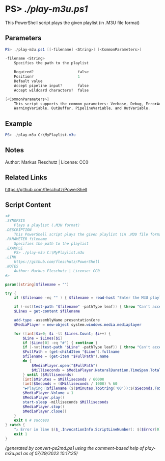 PS> *./play-m3u.ps1*
====================

This PowerShell script plays the given playlist (in .M3U file format)

Parameters
----------
```powershell
PS> ./play-m3u.ps1 [[-filename] <String>] [<CommonParameters>]

-filename <String>
    Specifies the path to the playlist
    
    Required?                    false
    Position?                    1
    Default value                
    Accept pipeline input?       false
    Accept wildcard characters?  false

[<CommonParameters>]
    This script supports the common parameters: Verbose, Debug, ErrorAction, ErrorVariable, WarningAction, 
    WarningVariable, OutBuffer, PipelineVariable, and OutVariable.
```

Example
-------
```powershell
PS> ./play-m3u C:\MyPlaylist.m3u

```

Notes
-----
Author: Markus Fleschutz | License: CC0

Related Links
-------------
https://github.com/fleschutz/PowerShell

Script Content
--------------
```powershell
<#
.SYNOPSIS
	Plays a playlist (.M3U format)
.DESCRIPTION
	This PowerShell script plays the given playlist (in .M3U file format)
.PARAMETER filename
	Specifies the path to the playlist
.EXAMPLE
	PS> ./play-m3u C:\MyPlaylist.m3u
.LINK
	https://github.com/fleschutz/PowerShell
.NOTES
	Author: Markus Fleschutz | License: CC0
#>

param([string]$filename = "")

try {
	if ($filename -eq "" ) { $filename = read-host "Enter the M3U playlist filename" }

	if (-not(test-path "$filename" -pathType leaf)) { throw "Can't access playlist file: $filename" }
	$Lines = get-content $filename

	add-type -assemblyName presentationCore
	$MediaPlayer = new-object system.windows.media.mediaplayer

	for ([int]$i=0; $i -lt $Lines.Count; $i++) {
		$Line = $Lines[$i]
		if ($Line[0] -eq "#") { continue }
		if (-not(test-path "$Line" -pathType leaf)) { throw "Can't access audio file: $Line" }
		$FullPath = (get-childItem "$Line").fullname
		$filename = (get-item "$FullPath").name
		do {
			$MediaPlayer.open("$FullPath")
			$Milliseconds = $MediaPlayer.NaturalDuration.TimeSpan.TotalMilliseconds
		} until ($Milliseconds)
		[int]$Minutes = $Milliseconds / 60000
		[int]$Seconds = ($Milliseconds / 1000) % 60
		"▶️Playing 🎵$filename ($($Minutes.ToString('00')):$($Seconds.ToString('00'))) ..."
		$MediaPlayer.Volume = 1
		$MediaPlayer.play()
		start-sleep -milliseconds $Milliseconds
		$MediaPlayer.stop()
		$MediaPlayer.close()
	}
	exit 0 # success
} catch {
	"⚠️ Error in line $($_.InvocationInfo.ScriptLineNumber): $($Error[0])"
	exit 1
}
```

*(generated by convert-ps2md.ps1 using the comment-based help of play-m3u.ps1 as of 07/29/2023 10:17:25)*
